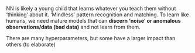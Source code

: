 
NN is likely a young child that learns whatever you teach them without ‘thinking’ about it. ‘Mindless’ pattern recognition and matching. To learn like humans, we need mature models that can **discern ‘noise’ or anomalous observations/data (bad data)** and not learn from them. 

There are many hyperparameters, but some have a larger impact than others
(to elaborate)

